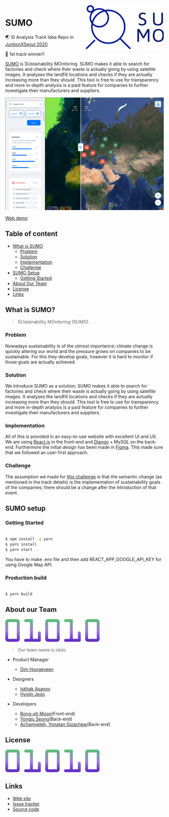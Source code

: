 [sumo-demo]:http://ec2-3-35-22-38.ap-northeast-2.compute.amazonaws.com:3000/


<a href="http://ec2-3-35-22-38.ap-northeast-2.compute.amazonaws.com:3000/">
    <img src="./img/app_logo.jpeg" alt="SUMO" title="SUMO" align="right" width="250" />
</a>


SUMO
======================

:earth_asia:  SI Analysis Track Idea Repo in [JuntionXSeoul 2020](https://app.hackjunction.com/)

🥇 1st track winner!!

[SUMO][sumo-demo] is SUstainability MOnitoring. SUMO makes it able to search for factories and check where their waste is actually going by using satellite images. It analyses the landfill locations and checks if they are actually increasing more than they should. This tool is free to use for transparency and more in-depth analysis is a paid feature for companies to further investigate their manufacturers and suppliers.


[![SUMO demo](./img/app_image.png)][sumo-demo]

[Web demo][sumo-demo]


## Table of content

- [What is SUMO](#what-is-sumo)
    - [Problem](#problem)
    - [Solution](#solution)
    - [Implementation](#implementation)
    - [Challenge](#challenge)
- [SUMO Setup](#sumo-setup)
    - [Getting Started](#getting-started)
- [About Our Team](#about-our-team)
- [License](#license)
- [Links](#links)

## What is SUMO?
> SUstainability MOnitoring (SUMO).
 
### Problem

Nowadays sustainability is of the utmost importance; climate change is quickly altering our world and the pressure grows on companies to be sustainable. For this they develop goals, however it is hard to monitor if those goals are actually achieved.

### Solution

We introduce SUMO as a solution; SUMO makes it able to search for factories and check where their waste is actually going by using satellite images. It analyses the landfill locations and checks if they are actually increasing more than they should. This tool is free to use for transparency and more in-depth analysis is a paid feature for companies to further investigate their manufacturers and suppliers.


### Implementation

All of this is provided in an easy-to-use website with excellent UI and UX. We are using [React.js](https://ko.reactjs.org/) in the front-end and [Django](https://www.djangoproject.com/) + MySQL on the back-end. Furthermore the initial design has been made in [Figma](https://www.figma.com/). This made sure that we followed an user-first approach.

### Challenge

The assumption we made for [this challenge](https://drive.google.com/file/d/1Pk6kwi6ROOaeI-bI2CZsA58vWDUpQJcx/view?usp=sharing) is that the semantic change (as mentioned in the track details) is the implementation of sustainability goals of the companies; there should be a change after the introduction of that event.

## SUMO setup

### Getting Started

```bash

$ npm install -g yarn
$ yarn install
$ yarn start

```

You have to make .env file and then add REACT_APP_GOOGLE_API_KEY for using Google Map API.

### Production build

```bash

$ yarn build

```

## About our Team

<img src="./img/team_logo.png" alt="ololo logo" title="ololo" width="300" />

> Our team name is ololo.

* Product Manager
    * [Dim Hoogeveen](https://dimhoogeveen.com/)
    
* Designers
    * [Iskhak Asanov](https://www.linkedin.com/in/iskhak-a-080466136/)
    * [Hyojin Jeon](https://preview.webflow.com/preview/hyojins-initial-project?utm_medium=preview_link&utm_source=designer&utm_content=hyojins-initial-project&preview=9764b356c66558cdfa617a5566d5c3fd&mode=preview)
    
* Developers
    * [Bong-oh Moon](https://github.com/bonomoon)(Front-end)
    * [Yongju Seong](https://github.com/Yongjuseong)(Back-end)
    * [Achamyeleh, Yonatan Gizachew](https://github.com/Emegua)(Back-end)
    
## License

<a href="LICENSE.md">
    <img src="./img/team_logo.png" alt="ololo logo" title="ololo" width="300" />
</a>

## Links

* [Web site][sumo-demo]
* [Issue tracker](https://github.com/bonomoon/SUMO/issues)
* [Source code](https://github.com/bonomon)


